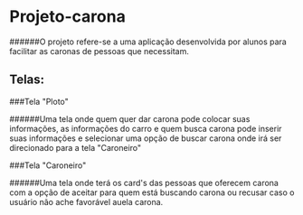 # Projeto-carona

######O projeto refere-se a uma aplicação desenvolvida por alunos para facilitar as caronas de pessoas que necessitam. 

## Telas:

###Tela "Ploto" 

######Uma tela onde quem quer dar carona pode colocar suas informações, as informações do carro e quem busca carona pode inserir suas informações e selecionar uma opção de buscar carona onde irá ser direcionado para a tela "Caroneiro"

###Tela "Caroneiro"

######Uma tela onde terá os card's das pessoas que oferecem carona com a opção de aceitar para quem está buscando  carona ou recusar caso o usuário não ache favorável auela carona.
